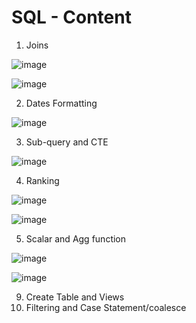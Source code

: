 # SQL - Content


1. Joins


![image](https://user-images.githubusercontent.com/60583082/211200882-7604b510-e611-4682-b28b-3bf81a1cca47.png)

![image](https://user-images.githubusercontent.com/60583082/211200847-2b4ba5bb-c43e-43f7-b1d3-f25747616c3b.png)

2. Dates Formatting

![image](https://user-images.githubusercontent.com/60583082/211203829-d4744edb-49fe-4991-8df6-e25ba51fee7b.png)


3. Sub-query and CTE

![image](https://user-images.githubusercontent.com/60583082/211206245-1257a620-c3c6-473a-ac1f-2258ded1d6be.png)


4. Ranking 

![image](https://user-images.githubusercontent.com/60583082/211204151-4fe4a581-af92-41c8-a853-3737a48303d5.png)

![image](https://user-images.githubusercontent.com/60583082/211204508-988e8ad9-4a07-4621-a123-9bef2a7f6778.png)

5. Scalar and Agg function

![image](https://user-images.githubusercontent.com/60583082/211205519-dd316de3-e140-4918-a497-fb9609d2f2b4.png)
 
![image](https://user-images.githubusercontent.com/60583082/211205646-d45ecdfb-f07f-4237-a2bd-8f7036b3a3d3.png)
 
 
 
9. Create Table and Views
10. Filtering and Case Statement/coalesce 

